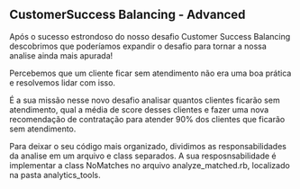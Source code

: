 ## CustomerSuccess Balancing - Advanced

Após o sucesso estrondoso do nosso desafio Customer Success Balancing descobrimos que poderíamos expandir o desafio para tornar a nossa analise ainda mais apurada!

Percebemos que um cliente ficar sem atendimento não era uma boa prática e resolvemos lidar com isso. 

É a sua missão nesse novo desafio analisar quantos clientes ficarão sem atendimento, qual a média de score desses clientes e fazer uma nova recomendação de contratação para atender 90% dos clientes que ficarão sem atendimento. 

Para deixar o seu código mais organizado, dividimos as responsabilidades da analise em um arquivo e class separados. A sua resposnsabilidade é implementar a class NoMatches no arquivo analyze_matched.rb, localizado na pasta analytics_tools.


